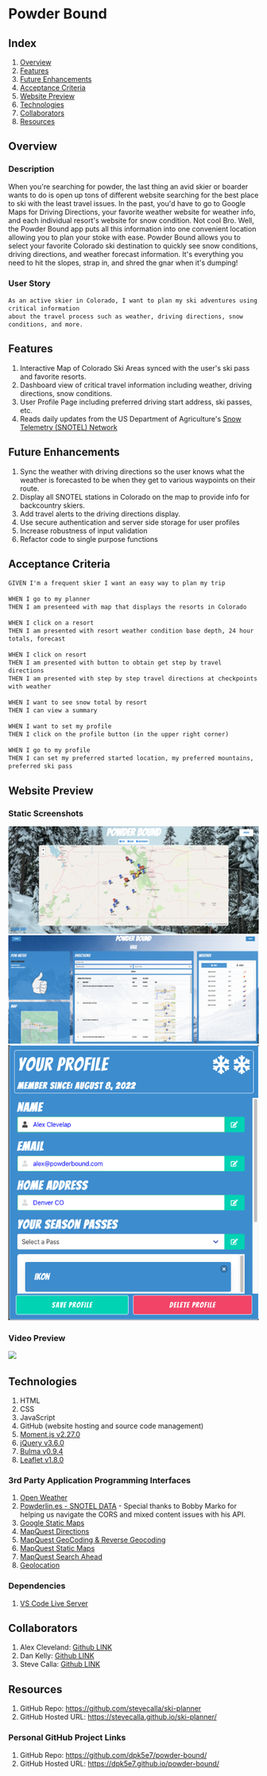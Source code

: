 # Powder Bound

## Index

1. [Overview](#overview)
2. [Features](#features)
3. [Future Enhancements](#future-enhancements)
4. [Acceptance Criteria](#acceptance-criteria)
5. [Website Preview](#website-preview)
6. [Technologies](#technologies)
7. [Collaborators](#collaborators)
8. [Resources](#resources)

## Overview

### Description

When you're searching for powder, the last thing an avid skier or boarder wants to do is open up tons of different website searching for the best place to ski with the least travel issues. In the past, you'd have to go to Google Maps for Driving Directions, your favorite weather website for weather info, and each individual resort's website for snow condition. Not cool Bro. Well, the Powder Bound app puts all this information into one convenient location allowing you to plan your stoke with ease. Powder Bound allows you to select your favorite Colorado ski destination to quickly see snow conditions, driving directions, and weather forecast information. It's everything you need to hit the slopes, strap in, and shred the gnar when it's dumping!

### User Story

```
As an active skier in Colorado, I want to plan my ski adventures using critical information
about the travel process such as weather, driving directions, snow conditions, and more.
```

## Features

1. Interactive Map of Colorado Ski Areas synced with the user's ski pass and favorite resorts.
2. Dashboard view of critical travel information including weather, driving directions, snow conditions.
3. User Profile Page including preferred driving start address, ski passes, etc.
4. Reads daily updates from the US Department of Agriculture's [Snow Telemetry (SNOTEL) Network](https://www.nrcs.usda.gov/wps/portal/wcc/home/aboutUs/monitoringPrograms/automatedSnowMonitoring/)

## Future Enhancements

1. Sync the weather with driving directions so the user knows what the weather is forecasted to be when they get to various waypoints on their route.
2. Display all SNOTEL stations in Colorado on the map to provide info for backcountry skiers.
3. Add travel alerts to the driving directions display.
4. Use secure authentication and server side storage for user profiles
5. Increase robustness of input validation
6. Refactor code to single purpose functions

## Acceptance Criteria

```
GIVEN I'm a frequent skier I want an easy way to plan my trip

WHEN I go to my planner
THEN I am presenteed with map that displays the resorts in Colorado

WHEN I click on a resort
THEN I am presented with resort weather condition base depth, 24 hour totals, forecast

WHEN I click on resort
THEN I am presented with button to obtain get step by travel directions
THEN I am presented with step by step travel directions at checkpoints with weather

WHEN I want to see snow total by resort
THEN I can view a summary

WHEN I want to set my profile
THEN I click on the profile button (in the upper right corner)

WHEN I go to my profile
THEN I can set my preferred started location, my preferred mountains, preferred ski pass

```

## Website Preview

### Static Screenshots

<img alt="Map" src="./assets/images/screenshot_map.png">
<img alt="Dashboard" src="./assets/images/screenshot_dashboard.png">
<img alt="Profile" src="./assets/images/screenshot_profile.png">

### Video Preview

<img src="./assets/images/powder-bound.gif" width="" height=""/>

## Technologies

1. HTML
2. CSS
3. JavaScript
4. GitHub (website hosting and source code management)
5. [Moment.js v2.27.0](https://momentjs.com/)
6. [jQuery v3.6.0](https://jquery.com/)
7. [Bulma v0.9.4](https://bulma.io/)
8. [Leaflet v1.8.0](https://leafletjs.com/)

### 3rd Party Application Programming Interfaces

1. [Open Weather](https://openweathermap.org/api/one-call-3)
2. [Powderlin.es - SNOTEL DATA](http://powderlin.es/api.html) - Special thanks to Bobby Marko for helping us navigate the CORS and mixed content issues with his API.
3. [Google Static Maps](https://developers.google.com/maps/documentation/maps-static/overview)
4. [MapQuest Directions](https://developer.mapquest.com/documentation/directions-api/)
5. [MapQuest GeoCoding & Reverse Geocoding](https://developer.mapquest.com/documentation/geocoding-api/)
6. [MapQuest Static Maps](https://developer.mapquest.com/documentation/static-map-api/v5/)
7. [MapQuest Search Ahead](https://developer.mapquest.com/documentation/searchahead-api/)
8. [Geolocation](https://developer.mozilla.org/en-US/docs/Web/API/Geolocation_API)

### Dependencies

1. [VS Code Live Server](https://ritwickdey.github.io/vscode-live-server/)

## Collaborators

1. Alex Cleveland: [Github LINK](https://github.com/AClevel5/)
2. Dan Kelly: [Github LINK](https://github.com/dpk5e7)
3. Steve Calla: [Github LINK](https://github.com/stevecalla)

## Resources

1. GitHub Repo: <https://github.com/stevecalla/ski-planner>
2. GitHub Hosted URL: <https://stevecalla.github.io/ski-planner/>

### Personal GitHub Project Links

1. GitHub Repo: <https://github.com/dpk5e7/powder-bound/>
2. GitHub Hosted URL: <https://dpk5e7.github.io/powder-bound/>
